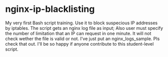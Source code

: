 # nginx-ip-blacklisting
My very first Bash script training.
Use it to block suspecious IP addresses by iptables.
The script gets an nginx log file as input; Also user must specify the number of limitation that an IP can request in one minute.
It will not check wether the file is valid or not. I've just put an nginx_logs_sample. Pls check that out.
I'll be so happy if anyone contribute to this student-level script.
